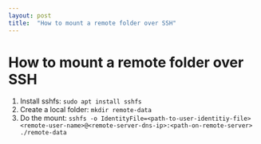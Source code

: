 ```yaml
---
layout: post
title:  "How to mount a remote folder over SSH"
---
```


# How to mount a remote folder over SSH
1. Install sshfs: `sudo apt install sshfs`
2. Create a local folder: `mkdir remote-data`
3. Do the mount: `sshfs -o IdentityFile=<path-to-user-identitiy-file> <remote-user-name>@<remote-server-dns-ip>:<path-on-remote-server> ./remote-data`
